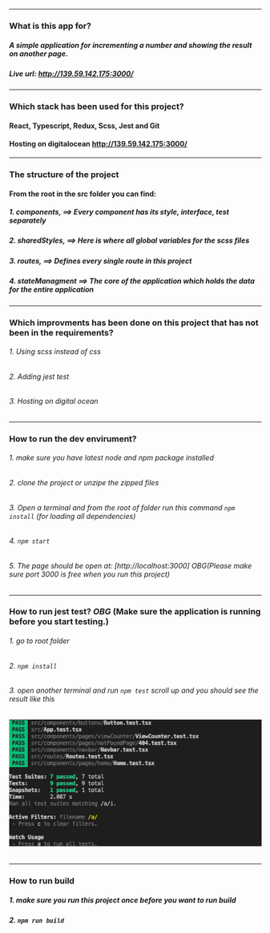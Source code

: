 ----
###  What is this app for?
##### A simple application for incrementing a number and showing the result on another page.
##### Live url: http://139.59.142.175:3000/
----

###  Which stack has been used for this project?

#### React, Typescript, Redux, Scss, Jest and Git
#### Hosting on  digitalocean http://139.59.142.175:3000/
------

### The structure of the project 
#### From the root in the src  folder you can find:
##### 1. components,    ==> Every component has its style, interface, test separately 
##### 2. sharedStyles,  ==> Here is where all global variables for the scss files
##### 3. routes,        ==> Defines every single  route in this project
##### 4. stateManagment ==> The core of the application which holds the data for the entire application

------

### Which improvments has been done on this project that has not been in the requirements?
###### 1. Using scss instead of css
###### 2. Adding jest test
###### 3. Hosting on digital ocean
------

### How to run the dev envirument? 
###### 1. make sure you have latest node and npm package installed
###### 2. clone the project or unzipe the zipped files
###### 3. Open a terminal and from the root of folder run this command `npm install` (for loading all dependencies)
###### 4. `npm start`
###### 5. The page should be open at: [http://localhost:3000] *OBG*(Please make sure port 3000 is free when you run this project)

------
### How to run jest test? *OBG* (Make sure the application is running before you start testing.)
###### 1. go to root folder
###### 2. `npm install`
###### 3. open another terminal and run `npm test` scroll up and you should see the result like this
###### ![./public/test-react-app.png](./public/test-react-app.png)

------
### How to run build
##### 1. make sure you run this project once before you want to run build
##### 2. `npm run build` 
